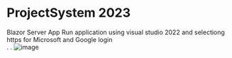 # ProjectSystem 2023
 Blazor Server App 
 Run application using visual studio 2022 and selectiong https for Microsoft and Google login  
 .
 .
 ![image](https://github.com/rasekarganesh/ProjectSystem/assets/34262176/24b08a54-5b04-4a99-9318-62e547046f02)

